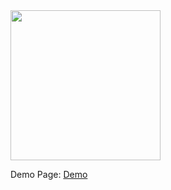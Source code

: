 <img src="https://64.media.tumblr.com/07c43e8aacfeb731816f47593cc5b780/tumblr_pu5mi8QbVp1y8z12wo1_500.gif" height="240"/>

Demo Page: [Demo](https://hkitago.github.io/VitalMonitoring/)
